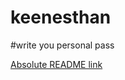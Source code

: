 # keenesthan
#write you personal pass 

[Absolute README link](https://github.com/username/repo/blob/branch/docs/more_words.md)


